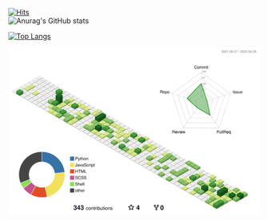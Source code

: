 <!--
**wnsdnn/wnsdnn** is a ✨ _special_ ✨ repository because its `README.md` (this file) appears on your GitHub profile.

Here are some ideas to get you started:

- 🔭 I’m currently working on ...
- 🌱 I’m currently learning ...
- 👯 I’m looking to collaborate on ...
- 🤔 I’m looking for help with ...
- 💬 Ask me about ...
- 📫 How to reach me: ...
- 😄 Pronouns: ...
- ⚡ Fun fact: ...
-->


[![Hits](https://hits.seeyoufarm.com/api/count/incr/badge.svg?url=https%3A%2F%2Fgithub.com%2Fgjbae1212%2Fhit-counter)](https://hits.seeyoufarm.com)       
![Anurag's GitHub stats](https://github-readme-stats.vercel.app/api?username=wnsdnn&count_private=true&show_icons=true&theme=synthwave)
             
[![Top Langs](https://github-readme-stats.vercel.app/api/top-langs/?username=wnsdnn&layout=compact)](https://github.com/wnsdnn/github-readme-stats)

![](./profile-3d-contrib/profile-green-animate.svg)
